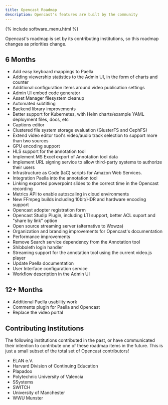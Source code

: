 ```yaml
---
title: Opencast Roadmap	
description: Opencast's features are built by the community
---
```


{% include software_menu.html %}

Opencast's roadmap is set by its contributing institutions, so this roadmap changes as priorities change.

## 6 Months

* Add easy keyboard mappings to Paella
* Adding viewership statistics to the Admin UI, in the form of charts and counter
* Additional configuration items around video publication settings
* Admin UI embed code generator
* Asset Manager filesystem cleanup
* Automated subtitling
* Backend library improvements
* Better support for Kubernetes, with Helm charts/example YAML deployment files, docs, etc
* Captions editor
* Clustered file system storage evaluation (GlusterFS and CephFS)
* Extend video editor tool's video/audio track selection to support more than two sources
* GPU encoding support
* HLS support for the annotation tool
* Implement MS Excel export of Annotation tool data
* Implement URL signing service to allow third-party systems to authorize their users
* Infrastructure as Code (IaC) scripts for Amazon Web Services.
* Integration Paella into the annotation tool
* Linking exported powerpoint slides to the correct time in the Opencast recording
* Metrics API to enable autoscaling in cloud environments
* New FFmpeg builds including 10bit/HDR and hardware encoding support
* Opencast adopter registration form
* Opencast Studip Plugin, including LTI support, better ACL suport and "share by link" option
* Open source streaming server (alternative to Wowza)
* Organization and branding improvements for Opencast's documentation
* Performance improvements
* Remove Search service dependency from the Annotation tool
* Shibboleth login handler
* Streaming support for the annotation tool using the current video.js player
* Update Paella documentation
* User Interface configuration service
* Workflow description in the Admin UI

## 12+ Months

* Additional Paella usability work
* Comments plugin for Paella and Opencast
* Replace the video portal

## Contributing Institutions

The following institutions contributed in the past, or have communicated their intention to contribute one of these roadmap items in the future.  This is just a small subset of the total set of Opencast contributors!

* ELAN e.V.
* Harvard Division of Continuing Education
* Plapadoo
* Polytechnic University of Valencia
* SSystems
* SWITCH
* University of Manchester
* WWU Munster
